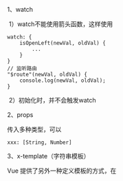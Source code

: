 1、watch

​	1）watch不能使用箭头函数，这样使用

```
watch: {
	isOpenLeft(newVal, oldVal) {
		...
	}
}
// 监听路由
"$route"(newVal, oldVal) {
	console.log(newVal, oldVal);
}
```

​	2）初始化时，并不会触发watch

2、props

传入多种类型，可以

```
xxx: [String, Number]
```

3、x-template（字符串模板）

Vue 提供了另外一种定义模板的方式，在 <script> 标签里使用 text/x-template 类型，并且指定一个 id，将这个 id 赋给 template

```javascript
    <my-component></my-component>
    <script type="text/x-template" id="my-component">
        <div>你可以在这个 script 标签中书写模板的HTML</div>
    </script>
```

```javascript
    Vue.component('my-component'.{
        template:'#my-component'
    })
```

4、computed

5、深度作用选择器

```
/deep/.el-card__header {}
::v-deep .el-card__header {}
>>> .el-card__header {}
```

6、ref

```
1）ref放在标签上，拿到的是原生节点
2）ref放在组件上，拿到的是组件对象
```

7、v-bind="$attrs"

```
$attrs接收的是除class和style之外父组件传来的属性
作用等同于展开了传进来的所有属性（除class和style之外）
```

![image-20200709235459935](C:\Users\asus\AppData\Roaming\Typora\typora-user-images\image-20200709235459935.png)

以下是添加了inheritAttrs: false之后的结果（div没有继承type和自定义的a属性）

kInput.vue：

![image-20200709235514985](C:\Users\asus\AppData\Roaming\Typora\typora-user-images\image-20200709235514985.png)

8、inheritAttrs: false

```
// 避免顶层容器继承属性，但class和style还是不会被$attrs所引用
export default {
	inheritAttrs: false,
	...
}
```

路由懒加载 - 给对应的js添加别名

```
const routes = [
	{
		...,
		component: () => import(/* webpackChunkName: "about" */'../views/About.vue')
	}
];
```


